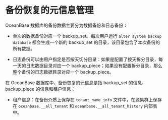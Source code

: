 备份恢复的元信息管理 
===============================



OceanBase 数据库的备份数据主要分为数据备份和日志备份：

* 单次的数据备份对应一个 backup_set。每次用户运行 `alter system backup database` 都会生成一个新的 backup_set 的目录，该目录包含了本次备份的所有数据。

  

* 日志备份可以由用户指定是否按天切分目录：如果是配置了按天拆分目录，每一天的日志数据目录对应一个 backup_piece；如果没有配置拆分目录，那么整个备份的日志数据目录对应一个 backup_piece。

  




在 OceanBase 数据库中，备份恢复的元信息是指 backup_set 的信息、backup_piece 的信息和租户信息：

  

* 租户信息：在备份介质上保存在 `tenant_name_info` 文件中，在源集群上保存在 `oceanbase.__all_tenant` 和 `oceanbase.__all_tenant_history` 内部表中。

  




